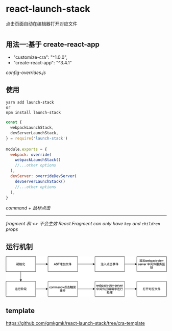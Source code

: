 # react-launch-stack

点击页面自动在编辑器打开对应文件

<!-- ![image](http://github.com/gmkgmk/react-launch-stack/raw/master/readme.gif) -->

#

## 用法一:基于 create-react-app

- "customize-cra": "^1.0.0",
- "create-react-app": "^3.4.1"

_config-overrides.js_

## 使用

```
yarn add launch-stack
or
npm install launch-stack
```

```javascript
const {
  webpackLaunchStack,
  devServerLaunchStack,
} = require('launch-stack')

module.exports = {
  webpack: override(
    webpackLaunchStack()
    //...other options
  ),
  devServer: overrideDevServer(
    devServerLaunchStack()
    //...other options
  ),
}
```

*command + 鼠标点击*

---

*fragment 和 <> 不会生效*
*React.Fragment can only have `key` and `children` props*

## 运行机制

![image](https://github.com/gmkgmk/react-launch-stack/blob/main/read-flow.png)


## template

https://github.com/gmkgmk/react-launch-stack/tree/cra-template
